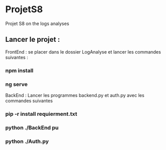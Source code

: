 # ProjetS8
Projet S8 on the logs analyses

## Lancer le projet :
FrontEnd : se placer dans le dossier LogAnalyse et lancer les commandes suivantes :

### npm install
### ng serve

BackEnd :
Lancer les programmes backend.py et auth.py avec les commandes suivantes

### pip -r install requierment.txt
### python ./BackEnd pu
### python ./Auth.py
